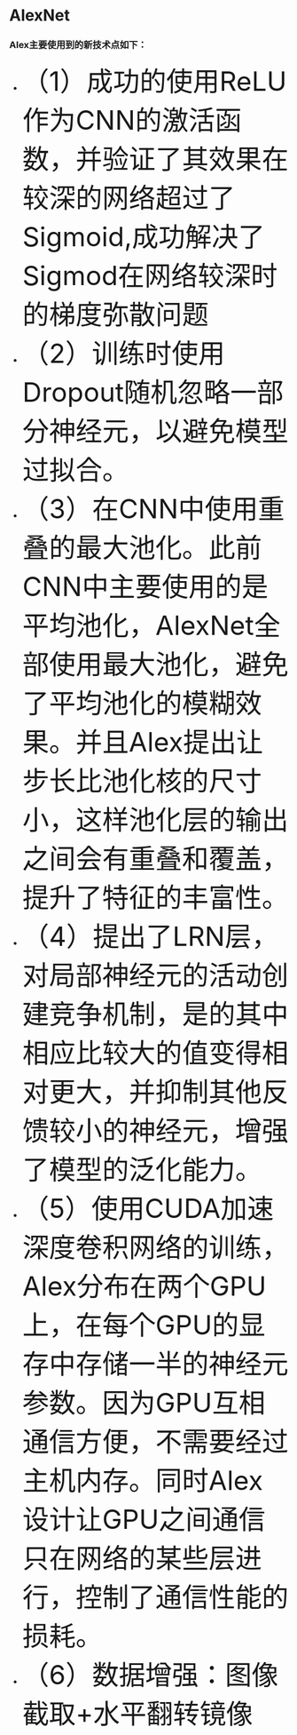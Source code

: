 # AlexNet
### Alex主要使用到的新技术点如下：
   * <font size="16">（1）成功的使用ReLU作为CNN的激活函数，并验证了其效果在较深的网络超过了Sigmoid,成功解决了Sigmod在网络较深时的梯度弥散问题</font>
   * <font size="16">（2）训练时使用Dropout随机忽略一部分神经元，以避免模型过拟合。</font>
   * <font size="16">（3）在CNN中使用重叠的最大池化。此前CNN中主要使用的是平均池化，AlexNet全部使用最大池化，避免了平均池化的模糊效果。并且Alex提出让步长比池化核的尺寸小，这样池化层的输出之间会有重叠和覆盖，提升了特征的丰富性。</font>
   * <font size="16">（4）提出了LRN层，对局部神经元的活动创建竞争机制，是的其中相应比较大的值变得相对更大，并抑制其他反馈较小的神经元，增强了模型的泛化能力。</font>
   * <font size="16">（5）使用CUDA加速深度卷积网络的训练，Alex分布在两个GPU上，在每个GPU的显存中存储一半的神经元参数。因为GPU互相通信方便，不需要经过主机内存。同时Alex设计让GPU之间通信只在网络的某些层进行，控制了通信性能的损耗。</font>
   * <font size="17">（6）数据增强：图像截取+水平翻转镜像</font>

